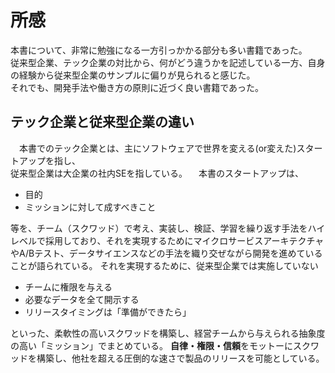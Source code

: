 # 所感
   本書について、非常に勉強になる一方引っかかる部分も多い書籍であった。<br>
   従来型企業、テック企業の対比から、何がどう違うかを記述している一方、自身の経験から従来型企業のサンプルに偏りが見られると感じた。<br>
   それでも、開発手法や働き方の原則に近づく良い書籍であった。

## テック企業と従来型企業の違い
　本書でのテック企業とは、主にソフトウェアで世界を変える(or変えた)スタートアップを指し、<br>従来型企業は大企業の社内SEを指している。
　本書のスタートアップは、
 - 目的
 - ミッションに対して成すべきこと

等を、チーム（スクワッド）で考え、実装し、検証、学習を繰り返す手法をハイレベルで採用しており、それを実現するためにマイクロサービスアーキテクチャやA/Bテスト、データサイエンスなどの手法を織り交ぜながら開発を進めていることが語られている。
それを実現するために、従来型企業では実施していない
- チームに権限を与える
- 必要なデータを全て開示する
- リリースタイミングは「準備ができたら」

といった、柔軟性の高いスクワッドを構築し、経営チームから与えられる抽象度の高い「ミッション」でまとめている。
**自律・権限・信頼**をモットーにスクワッドを構築し、他社を超える圧倒的な速さで製品のリリースを可能としている。